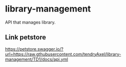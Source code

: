 # library-management
API that manages library.


## Link petstore
https://petstore.swagger.io/?url=https://raw.gthubusercontent.com/tendryAxel/library-management/TD1/docs/api.yml